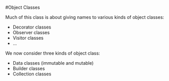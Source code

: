 #Object Classes

Much of this class is about giving names to various kinds of object classes:

- Decorator classes
- Observer classes
- Visitor classes
- ...

We now consider three kinds of object class:
- Data classes (immutable and mutable)
- Builder classes
- Collection classes